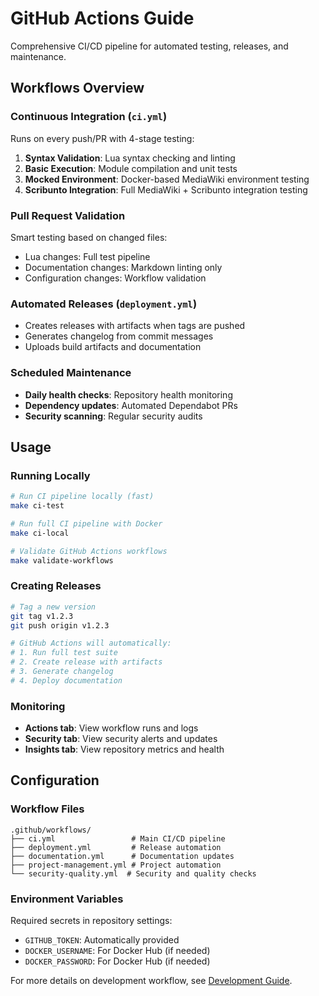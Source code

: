 # GitHub Actions Guide

Comprehensive CI/CD pipeline for automated testing, releases, and maintenance.

## Workflows Overview

### Continuous Integration (`ci.yml`)
Runs on every push/PR with 4-stage testing:

1. **Syntax Validation**: Lua syntax checking and linting
2. **Basic Execution**: Module compilation and unit tests
3. **Mocked Environment**: Docker-based MediaWiki environment testing  
4. **Scribunto Integration**: Full MediaWiki + Scribunto integration testing

### Pull Request Validation
Smart testing based on changed files:
- Lua changes: Full test pipeline
- Documentation changes: Markdown linting only
- Configuration changes: Workflow validation

### Automated Releases (`deployment.yml`)
- Creates releases with artifacts when tags are pushed
- Generates changelog from commit messages
- Uploads build artifacts and documentation

### Scheduled Maintenance
- **Daily health checks**: Repository health monitoring
- **Dependency updates**: Automated Dependabot PRs
- **Security scanning**: Regular security audits

## Usage

### Running Locally

```bash
# Run CI pipeline locally (fast)
make ci-test

# Run full CI pipeline with Docker
make ci-local  

# Validate GitHub Actions workflows
make validate-workflows
```

### Creating Releases

```bash
# Tag a new version
git tag v1.2.3
git push origin v1.2.3

# GitHub Actions will automatically:
# 1. Run full test suite
# 2. Create release with artifacts
# 3. Generate changelog
# 4. Deploy documentation
```

### Monitoring

- **Actions tab**: View workflow runs and logs
- **Security tab**: View security alerts and updates
- **Insights tab**: View repository metrics and health

## Configuration

### Workflow Files

```text
.github/workflows/
├── ci.yml                 # Main CI/CD pipeline
├── deployment.yml         # Release automation
├── documentation.yml      # Documentation updates
├── project-management.yml # Project automation
└── security-quality.yml  # Security and quality checks
```

### Environment Variables

Required secrets in repository settings:
- `GITHUB_TOKEN`: Automatically provided
- `DOCKER_USERNAME`: For Docker Hub (if needed)
- `DOCKER_PASSWORD`: For Docker Hub (if needed)

For more details on development workflow, see [Development Guide](Development-Guide).
